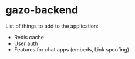 # gazo-backend

List of things to add to the application:
* Redis cache
* User auth
* Features for chat apps (embeds, Link spoofing)
